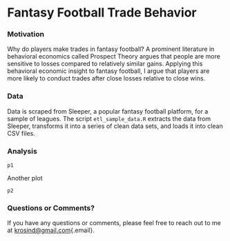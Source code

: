 # Fantasy Football Trade Behavior

### Motivation

Why do players make trades in fantasy football? A prominent literature in behavioral economics called Prospect Theory argues that people are more sensitive to losses compared to relatively similar gains. Applying this behavioral economic insight to fantasy football, I argue that players are more likely to conduct trades after close losses relative to close wins.

### Data

Data is scraped from Sleeper, a popular fantasy football platform, for a sample of leagues. The script `etl_sample_data.R` extracts the data from Sleeper, transforms it into a series of clean data sets, and loads it into clean CSV files.

### Analysis

```{r fig.asp = 0.8, fig.width = 7, out.width = "100%}
p1
```

Another plot

```         
p2
```

### Questions or Comments?

If you have any questions or comments, please feel free to reach out to me at [krosind\@gmail.com](mailto:krosind@gmail.com){.email}.
